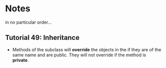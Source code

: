 # Notes
in no particular order...

## Tutorial 49: Inheritance

* Methods of the subclass will **override** the objects in the 
if they are of the same name and are public.
They will not override if the method is **private**.



